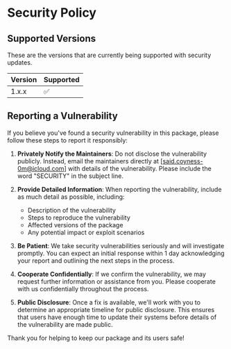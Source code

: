 # Security Policy

## Supported Versions

These are the versions that are
currently being supported with security updates.

| Version | Supported          |
| ------- | ------------------ |
| 1.x.x   | :white_check_mark: |

## Reporting a Vulnerability

If you believe you've found a security vulnerability in this package, please follow these steps to report it responsibly:

1. **Privately Notify the Maintainers**: Do not disclose the vulnerability publicly. Instead, email the maintainers directly at [said.coyness-0m@icloud.com] with details of the vulnerability. Please include the word "SECURITY" in the subject line.

2. **Provide Detailed Information**: When reporting the vulnerability, include as much detail as possible, including:

   - Description of the vulnerability
   - Steps to reproduce the vulnerability
   - Affected versions of the package
   - Any potential impact or exploit scenarios

3. **Be Patient**: We take security vulnerabilities seriously and will investigate promptly. You can expect an initial response within 1 day acknowledging your report and outlining the next steps in the process.

4. **Cooperate Confidentially**: If we confirm the vulnerability, we may request further information or assistance from you. Please cooperate with us confidentially throughout the process.

5. **Public Disclosure**: Once a fix is available, we'll work with you to determine an appropriate timeline for public disclosure. This ensures that users have enough time to update their systems before details of the vulnerability are made public.

Thank you for helping to keep our package and its users safe!
